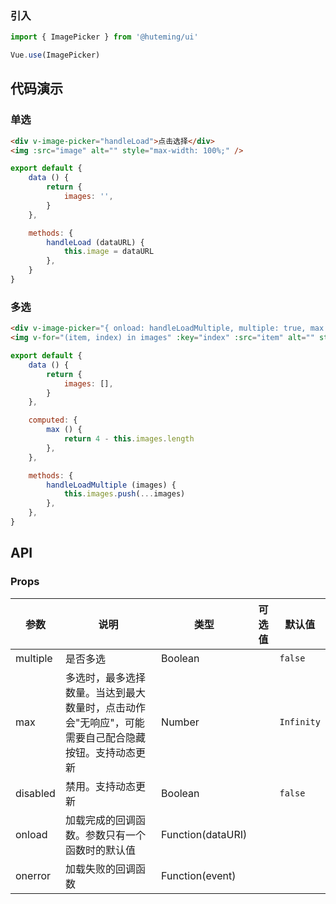 
### 引入

```javascript
import { ImagePicker } from '@huteming/ui'

Vue.use(ImagePicker)
```

## 代码演示

### 单选

```html
<div v-image-picker="handleLoad">点击选择</div>
<img :src="image" alt="" style="max-width: 100%;" />
```

```javascript
export default {
    data () {
        return {
            images: '',
        }
    },

    methods: {
        handleLoad (dataURL) {
            this.image = dataURL
        },
    }
}
```

### 多选

```html
<div v-image-picker="{ onload: handleLoadMultiple, multiple: true, max: max }">多选，最多4张</div>
<img v-for="(item, index) in images" :key="index" :src="item" alt="" style="max-width: 100%;" />
```

```javascript
export default {
    data () {
        return {
            images: [],
        }
    },

    computed: {
        max () {
            return 4 - this.images.length
        },
    },

    methods: {
        handleLoadMultiple (images) {
            this.images.push(...images)
        },
    },
}
```

## API

### Props

| 参数 | 说明 | 类型 | 可选值 | 默认值 |
|-----|--------|------|------|---------|
| multiple | 是否多选 | Boolean | | `false` |
| max | 多选时，最多选择数量。当达到最大数量时，点击动作会"无响应"，可能需要自己配合隐藏按钮。支持动态更新 | Number | | `Infinity` |
| disabled | 禁用。支持动态更新 | Boolean | | `false` |
| onload | 加载完成的回调函数。参数只有一个函数时的默认值 | Function(dataURI) | | |
| onerror | 加载失败的回调函数 | Function(event) | | |
